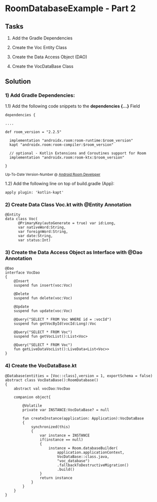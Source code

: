 # RoomDatabaseExample - Part 2

## Tasks
1) Add the Gradle Dependencies

2) Create the Voc Entity Class

3) Create the Data Access Object (DAO)

4) Create the VocDataBase Class
## Solution
### 1) Add Gradle Dependencies:
1.1) Add the following code snippets to the **dependencies {...}** Field

```
dependencies {

....

def room_version = "2.2.5"

  implementation "androidx.room:room-runtime:$room_version"
  kapt "androidx.room:room-compiler:$room_version"

  // optional - Kotlin Extensions and Coroutines support for Room
  implementation "androidx.room:room-ktx:$room_version"
  
}
  ```
<sub>Up-To-Date Version-Number @ [Android Room Developer](https://developer.android.com/topic/libraries/architecture/room)</sub>

1.2) Add the following line on top of build.gradle (App):
```
apply plugin: 'kotlin-kapt'
```
### 2) Create Data Class Voc.kt with @Entity Annotation
```
@Entity
data class Voc(
      @PrimaryKey(autoGenerate = true) var id:Long,
      var nativeWord:String,
      var foreignWord:String,
      var date:String,
      var status:Int)
```
### 3) Create the Data Access Object as Interface with @Dao Annotation
```
@Dao
interface VocDao
{
    @Insert
    suspend fun insert(voc:Voc)
    
    @Delete
    suspend fun delete(voc:Voc)
    
    @Update
    suspend fun update(voc:Voc)
    
    @Query("SELECT * FROM Voc WHERE id = :vocId")
    suspend fun getVocById(vocId:Long):Voc
    
    @Query("SELECT * FROM Voc")
    suspend fun getVocList():List<Voc>

    @Query("SELECT * FROM Voc")
    fun getLiveDataVocList():LiveData<List<Voc>>
}
```
### 4) Create the VocDataBase.kt
```
@Database(entities = [Voc::class],version = 1, exportSchema = false)
abstract class VocDataBase():RoomDatabase()
{
    abstract val vocDao:VocDao
    
    companion object{
        
        @Volatile
        private var INSTANCE:VocDataBase? = null
        
        fun createInstance(application: Application):VocDataBase
        {
            synchronized(this)
            {
                var instance = INSTANCE
                if(instance == null)
                {
                    instance = Room.databaseBuilder(
                        application.applicationContext,
                        VocDataBase::class.java,
                        "voc_database")
                        .fallbackToDestructiveMigration()
                        .build()
                }                
                return instance
            }
        }
    }
}
```

